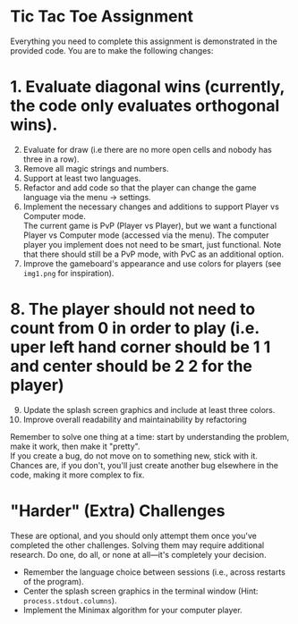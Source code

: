 # Tic Tac Toe Assignment

Everything you need to complete this assignment is demonstrated in the provided code. You are to make the following changes:

# 1. Evaluate diagonal wins (currently, the code only evaluates orthogonal wins).
2. Evaluate for draw (i.e there are no more open cells and nobody has three in a row).
3. Remove all magic strings and numbers.
4. Support at least two languages.
5. Refactor and add code so that the player can change the game language via the menu -> settings.
6. Implement the necessary changes and additions to support Player vs Computer mode.  
   The current game is PvP (Player vs Player), but we want a functional Player vs Computer mode (accessed via the menu). The computer player you implement does not need to be smart, just functional. Note that there should still be a PvP mode, with PvC as an additional option.
7. Improve the gameboard's appearance and use colors for players (see `img1.png` for inspiration).
# 8. The player should not need to count from 0 in order to play (i.e. uper left hand corner should be 1 1 and center should be 2 2 for the player) 
9. Update the splash screen graphics and include at least three colors.
10. Improve overall readability and maintainability by refactoring

Remember to solve one thing at a time: start by understanding the problem, make it work, then make it "pretty".   
If you create a bug, do not move on to something new, stick with it. Chances are, if you don't, you'll just create another bug elsewhere in the code, making it more complex to fix.


# "Harder" (Extra) Challenges
These are optional, and you should only attempt them once you've completed the other challenges. Solving them may require additional research. Do one, do all, or none at all—it's completely your decision.

* Remember the language choice between sessions (i.e., across restarts of the program).
* Center the splash screen graphics in the terminal window (Hint: `process.stdout.columns`).
* Implement the Minimax algorithm for your computer player.